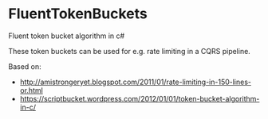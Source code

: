 # FluentTokenBuckets
Fluent token bucket algorithm in c#

These token buckets can be used for e.g. rate limiting in a CQRS pipeline.

Based on:
* http://amistrongeryet.blogspot.com/2011/01/rate-limiting-in-150-lines-or.html
* https://scriptbucket.wordpress.com/2012/01/01/token-bucket-algorithm-in-c/
